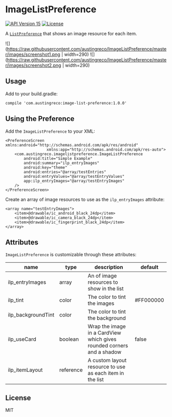 # ImageListPreference

<a target="_blank" href="https://developer.android.com/about/versions/android-4.0.3.html"><img src="https://img.shields.io/badge/API-15%2B-blue.svg?style=flat" alt="API Version 15" /></a>
<a target="_blank" href="LICENSE"><img src="http://img.shields.io/:license-mit-blue.svg" alt="License" /></a>

A [`ListPreference`](https://developer.android.com/reference/android/preference/ListPreference.html) that shows an image resource for each item.

![](https://raw.githubusercontent.com/austingreco/ImageListPreference/master/images/screenshot1.png | width=290)
![](https://raw.githubusercontent.com/austingreco/ImageListPreference/master/images/screenshot2.png | width=290)

## Usage

Add to your build.gradle:

```
compile 'com.austingreco:image-list-preference:1.0.0'
```

## Using the Preference

Add the `ImageListPreference` to your XML:

```
<PreferenceScreen xmlns:android="http://schemas.android.com/apk/res/android"
                  xmlns:app="http://schemas.android.com/apk/res-auto">
    <com.austingreco.imagelistpreference.ImageListPreference
        android:title="Simple Example"
        android:summary="ilp_entryImages"
        android:key="theme"
        android:entries="@array/testEntries"
        android:entryValues="@array/testEntryValues"
        app:ilp_entryImages="@array/testEntryImages"
    />
</PreferenceScreen>
```

Create an array of image resources to use as the `ilp_entryImages` attribute:

```
<array name="testEntryImages">
    <item>@drawable/ic_android_black_24dp</item>
    <item>@drawable/ic_camera_black_24dp</item>
    <item>@drawable/ic_fingerprint_black_24dp</item>
</array>
```

## Attributes

`ImageListPreference` is customizable through these attributes:

| name                | type      | description                                                               | default
|---------------------|-----------|---------------|---------------------------------------------------------------------------------------
| ilp_entryImages     | array     | An <array> of image resources to show in the list                         |
| ilp_tint            | color     | The color to tint the images                                              | #FF000000
| ilp_backgroundTint  | color     | The color to tint the background                                          |
| ilp_useCard         | boolean   | Wrap the image in a CardView which gives rounded corners and a shadow     | false
| ilp_itemLayout      | reference | A custom layout resource to use as each item in the list                  |

## License

MIT
